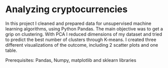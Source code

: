# Analyzing cryptocurrencies

In this project I cleaned and prepared data for unsupervised machine learning algorithms, using Python Pandas.
The main objective was to get a grip on clustering. With PCA I reduced dimensions of my dataset and tried to predict the best number of clusters through K-means.
I created three different visualizations of the outcome, including 2 scatter plots and one table. 

Prerequisites:
Pandas, Numpy, matplotlib and sklearn libraries 

